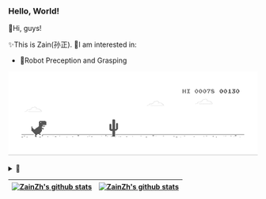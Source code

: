 ### Hello, World!
👋Hi, guys! 

✨This is Zain(孙正).
🤔I am interested in:
- 🤖️Robot Preception and Grasping 


![Dino](https://raw.githubusercontent.com/praveenscience/praveenscience/master/dino.gif)

<details>
<summary>🌱</summary>
<pre><code>
 <!--START_SECTION:waka-->
📅 **I'm Most Productive on Thursday** 

```text
Monday                   1548 commits        █████░░░░░░░░░░░░░░░░░░░░   19.97 % 
Tuesday                  1009 commits        ███░░░░░░░░░░░░░░░░░░░░░░   13.01 % 
Wednesday                1361 commits        ████░░░░░░░░░░░░░░░░░░░░░   17.55 % 
Thursday                 2203 commits        ███████░░░░░░░░░░░░░░░░░░   28.41 % 
Friday                   1231 commits        ████░░░░░░░░░░░░░░░░░░░░░   15.88 % 
Saturday                 284 commits         █░░░░░░░░░░░░░░░░░░░░░░░░   03.66 % 
Sunday                   117 commits         ░░░░░░░░░░░░░░░░░░░░░░░░░   01.51 % 
```


📊 **This Week I Spent My Time On** 

```text
🕑︎ Time Zone: Asia/Shanghai

💬 Programming Languages: 
Python                   16 mins             █████████████████████████   99.95 % 
Shell Script             0 secs              ░░░░░░░░░░░░░░░░░░░░░░░░░   00.03 % 
YAML                     0 secs              ░░░░░░░░░░░░░░░░░░░░░░░░░   00.02 % 

🔥 Editors: 
PyCharm                  16 mins             █████████████████████████   100.00 % 

💻 Operating System: 
Linux                    16 mins             █████████████████████████   100.00 % 
```

**I Mostly Code in Python** 

```text
Python                   24 repos            █████████████████░░░░░░░░   66.67 % 
C++                      7 repos             █████░░░░░░░░░░░░░░░░░░░░   19.44 % 
C                        3 repos             ██░░░░░░░░░░░░░░░░░░░░░░░   08.33 % 
Jupyter Notebook         1 repo              █░░░░░░░░░░░░░░░░░░░░░░░░   02.78 % 
TypeScript               1 repo              █░░░░░░░░░░░░░░░░░░░░░░░░   02.78 % 
```




 Last Updated on 19/11/2023 01:19:52 UTC
<!--END_SECTION:waka-->
</code></pre>
</details>



| <a href="https://github.com/ZainZh/github-readme-stats"><img align="center" src="https://github-readme-stats-an0fxpx8x-zainzh.vercel.app/api/top-langs/?username=ZainZh&layout=compact&show_icons=true&include_all_commits=true&theme=buefy&hide_border=true" alt="ZainZh's github stats" /></a> | <a href="https://github.com/ZainZh/github-readme-stats"><img align="center" src="https://github-readme-stats-an0fxpx8x-zainzh.vercel.app/api?username=ZainZh&show_icons=true&include_all_commits=true&theme=buefy&hide_border=true" alt="ZainZh's github stats" /></a> |
| ------------- | ------------- |

<!--
#### 
| <a href="https://github.com/ZainZh/github-readme-stats"><img align="center" src="https://github-readme-stats-an0fxpx8x-zainzh.vercel.app/api/top-langs/?username=ZainZh&layout=compact&show_icons=true&include_all_commits=true&theme=buefy&hide_border=true" alt="ZainZh's github stats" /></a> | <a href="https://github.com/ZainZh/github-readme-stats"><img align="center" src="https://github-readme-stats-an0fxpx8x-zainzh.vercel.app/api/wakatime?username=ZainZh&layout=compact&theme=buefy&hide_border=true&langs_count=8" /></a> |
| ------------- | ------------- |

#### 
| <a href="https://github.com/ZainZh/github-readme-stats"><img align="center" src="https://github-readme-stats-an0fxpx8x-zainzh.vercel.app/api?username=ZainZh&show_icons=true&include_all_commits=true&theme=buefy&hide_border=true" alt="ZainZh's github stats" /></a> | <a href="https://github.com/ZainZh/github-readme-stats"><img align="center" src="https://github-readme-streak-stats.herokuapp.com/?user=ZainZh&layout=compact&theme=buefy&hide_border=true" /></a> |
| --- | --- |
-->





<!--
**ZainZh/ZainZh** is a ✨ _special_ ✨ repository because its `README.md` (this file) appears on your GitHub profile.

Here are some ideas to get you started:

- 🔭 I’m currently working on ...
- 🌱 I’m currently learning ...
- 👯 I’m looking to collaborate on ...
- 🤔 I’m looking for help with ...
- 💬 Ask me about ...
- 📫 How to reach me: ...
- 😄 Pronouns: ...
- ⚡ Fun fact: ...
- <a href="https://github.com/ZainZh/github-readme-stats"><img align="center" src="https://github-readme-stats-an0fxpx8x-zainzh.vercel.app/api/wakatime?username=ZainZh&layout=compact&theme=buefy&hide_border=true&langs_count=8" /></a>
- #### 
|  | <a href="https://github.com/ZainZh/github-readme-stats"><img align="center" src="https://github-readme-streak-stats.herokuapp.com/?user=ZainZh&layout=compact&theme=buefy&hide_border=true" /></a> |
| --- | --- |

-->
